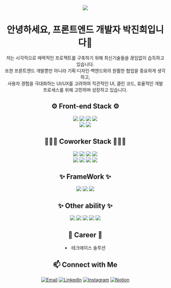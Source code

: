 <p align='center'>
    <img src="https://capsule-render.vercel.app/api?type=venom&height=200&text=I%20am%20Venom.&fontSize=70&color=0:8871e5,100:b678c4&stroke=b678c4"/>
</p>
<div align="center">
<h1>안녕하세요, 프론트엔드 개발자 박진희입니다👋</h1>
<p>저는 시각적으로 매력적인 프로젝트를 구축하기 위해 최신기술들을 끊임없이 습득하고 있습니다.<br/>
    또한 프론트엔드 개발뿐만 아니라 기획·디자인·백엔드와의 원활한 협업을 중요하게 생각하고,<br/>
    사용자 경험을 극대화하는 UI/UX를 고려하여 직관적인 UI, 클린 코드, 효율적인 개발 프로세스를 위해 고민하며 성장하고 있습니다.
</p>

## ⚙️ Front-end Stack ⚙️
<div>
        <img src="https://img.shields.io/badge/HTML5-E34F26?style=flat-square&logo=HTML5&logoColor=white"/> 
        <img src="https://img.shields.io/badge/CSS3-1572B6?style=flat-square&logo=CSS3&logoColor=white"/> 
        <img src="https://img.shields.io/badge/JavaScript-F7DF1E?style=flat-square&logo=JavaScript&logoColor=white"/> 
        <img src="https://img.shields.io/badge/Sass-CC6699?style=flat-square&logo=Sass&logoColor=white"/><br/>
        <img src="https://img.shields.io/badge/typescript-3178C6?style=flat-square&logo=TypeScript&logoColor=white"/>
        <img src="https://img.shields.io/badge/jquery-0769AD?style=flat-square&logo=jquery&logoColor=white"/>
</div>

## 👩🏻‍💻 Coworker Stack 👩🏻‍💻
<div>
        <img src="https://img.shields.io/badge/Git-F05032?style=flat-square&logo=Git&logoColor=white"/> 
        <img src="https://img.shields.io/badge/GitLab-FC6D26?style=flat-square&logo=gitlab&logoColor=white"/> 
        <img src="https://img.shields.io/badge/github-181717?style=flat-square&logo=GitHub&logoColor=white"/> 
        <img src="https://img.shields.io/badge/eclipseide-2C2255?style=flat-square&logo=eclipseide&logoColor=white"/><br/>
        <img src="https://img.shields.io/badge/confluence-172B4D?style=flat-square&logo=Confluence&logoColor=white"/> 
        <img src="https://img.shields.io/badge/sourcetree-0052CC?style=flat-square&logo=Sourcetree&logoColor=white"/>
        <img src="https://img.shields.io/badge/slack-4A154B?style=flat-square&logo=slack&logoColor=white"/>
        <img src="https://img.shields.io/badge/trello-0052CC?style=flat-square&logo=trello&logoColor=white"/>
</div>

## ✨ FrameWork ✨
<div>
    <img src="https://img.shields.io/badge/React-61DAFB?style=flat-square&logo=React&logoColor=white"/> 
    <img src="https://img.shields.io/badge/Node.js-5FA04E?style=flat-square&logo=Node.js&logoColor=white"/>
    <img src="https://img.shields.io/badge/bootstrap-7952B3?style=flat-square&logo=Bootstrap&logoColor=white"/>
</div>

## ✨ Other ability ✨
<div>
    <img src="https://img.shields.io/badge/mysql-4479A1?style=flat-square&logo=mysql&logoColor=white"/> 
    <img src="https://img.shields.io/badge/mongodb-47A248?style=flat-square&logo=mongodb&logoColor=white"/>
    <img src="https://img.shields.io/badge/figma-F24E1E?style=flat-square&logo=figma&logoColor=white"/>
    <img src="https://img.shields.io/badge/amazonwebservices-232F3E?style=flat-square&logo=amazonwebservices&logoColor=white"/>
    <img src="https://img.shields.io/badge/linux-FCC624?style=flat-square&logo=linux&logoColor=white"/>
</div>

## 🏢 Career 🏢
<div>
    <li>테크에이스 솔루션</li>
</div>

## 📫 Connect with Me
[![Email](https://img.shields.io/badge/-Email-D14836?style=flat&logo=Gmail&logoColor=white)](mailto:seahee422@gmail.com) 
[![LinkedIn](https://img.shields.io/badge/-LinkedIn-0077B5?style=flat&logo=LinkedIn&logoColor=white)](https://www.linkedin.com/in/%EC%A7%84%ED%9D%AC-%EB%B0%95-667b17263/) 
[![Instagram](https://img.shields.io/badge/-Instagram-FF0069?style=flat&logo=Instagram&logoColor=white)](https://www.instagram.com/dev_j__?igsh=YnNuNHo4aXdxZXR6&utm_source=qr)
[![Notion](https://img.shields.io/badge/-Notion-000?style=flat&logo=Notion&logoColor=white)](https://www.notion.so/Hello-I-m-JinHui-Park-1a402a92547e80578a52d8416839854a)
</div>


